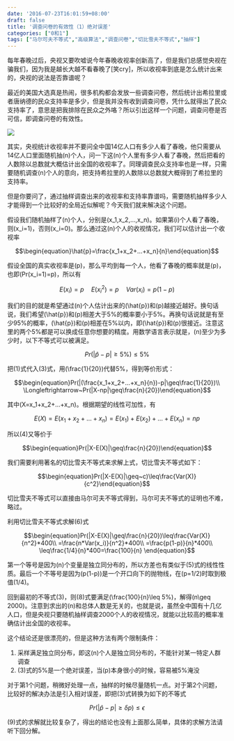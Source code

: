 ```yaml
---
date: '2016-07-23T16:01:59+08:00'
draft: false
title: '调查问卷的有效性（1）绝对误差'
categories: ["0和1"]
tags: ["马尔可夫不等式","高级算法","调查问卷","切比雪夫不等式","抽样"]
---
```

每年春晚过后，央视又要吹嘘说今年春晚收视率创新高了，但是我们总感觉央视在骗我们，因为我是越长大越不看春晚了[笑cry]，所以收视率到底是怎么统计出来的，央视的说法是否靠谱呢？

最近的美国大选真是热闹，很多机构都会发放一些调查问卷，然后统计出希拉里或者唐纳德的民众支持率是多少，但是我并没有收到调查问卷，凭什么就得出了民众支持率了，意思是把我排除在民众之外咯？所以引出这样一个问题，调查问卷是否可信，即调查问卷的有效性。

![](https://i0.wp.com/www.carp.ca/wp-content/uploads/2012/08/questionnaire1.jpg)

其实，央视统计收视率并不要问全中国14亿人口有多少人看了春晚，他只需要从14亿人口里面随机抽\(n\)个人，问一下这\(n\)个人里有多少人看了春晚，然后把看的人数除以总数就大概估计出全国的收视率了。同理调查民众支持率也是一样，只需要随机调查\(n\)个人的意向，把支持希拉里的人数除以总数就大概得到了希拉里的支持率。

但是你要问了，通过抽样调查出来的收视率和支持率靠谱吗，需要随机抽样多少人才能得到一个比较好的全局近似解呢？今天我们就来解决这个问题。

假设我们随机抽样了\(n\)个人，分别是\(x_1,x_2,…,x_n\)。如果第\(i\)个人看了春晚，则\(x_i=1\)，否则\(x_i=0\)。那么通过这\(n\)个人的收视情况，我们可以估计出一个收视率

$$\begin{equation}\hat{p}=\frac{x_1+x_2+…+x_n}{n}\end{equation}$$

假设全国的真实收视率是\(p\)，那么平均到每一个人，他看了春晚的概率就是\(p\)，也即\(Pr(x_i=1)=p\)，所以有

$$\begin{equation}E(x_i)=p\quad E(x_i^2)=p\quad Var(x_i)=p(1-p)\end{equation}$$

我们的目的就是希望通过\(n\)个人估计出来的\(\hat{p}\)和\(p\)越接近越好。换句话说，我们希望\(\hat{p}\)和\(p\)相差大于5%的概率要小于5%。再换句话说就是有至少95%的概率，\(\hat{p}\)和\(p\)相差在5%以内，即\(\hat{p}\)和\(p\)很接近。注意这里的两个5%都是可以换成任意你想要的精度。用数学语言表示就是，\(n\)至少为多少时，以下不等式可以被满足。

$$\begin{equation}Pr(|\hat{p}-p|\geq 5\%)\leq 5\%\end{equation}$$

把(1)式代入(3)式，用\(\frac{1}{20}\)代替5%，得到等价形式：

$$\begin{equation}Pr(|(\frac{x_1+x_2+…+x_n}{n})-p|\geq\frac{1}{20})\\ \Longleftrightarrow~Pr(|X-np|\geq\frac{n}{20})\end{equation}$$

其中\(X=x_1+x_2+…+x_n\)。根据期望的线性可加性，有

$$\begin{equation}E(X)=E(x_1+x_2+…+x_n)=E(x_1)+E(x_2)+…+E(x_n)=np\end{equation}$$

所以(4)又等价于

$$\begin{equation}Pr(|X-E(X)|\geq\frac{n}{20})\end{equation}$$

我们需要利用著名的切比雪夫不等式来求解上式，切比雪夫不等式如下：

$$\begin{equation}Pr(|X-E(X)|\geq~c)\leq\frac{Var(X)}{c^2}\end{equation}$$

切比雪夫不等式可以直接由马尔可夫不等式得到，马尔可夫不等式的证明也不难，略过。

利用切比雪夫不等式求解(6)式

$$\begin{equation}Pr(|X-E(X)|\geq\frac{n}{20})\leq\frac{Var(X)}{n^2}*400\\ =\frac{n*Var(x_i)}{n^2}*400\\ =\frac{p(1-p)}{n}*400\\ \leq\frac{1/4}{n}*400=\frac{100}{n} \end{equation}$$

第一个等号是因为\(n\)个变量是独立同分布的，所以方差也有类似于(5)式的线性性质。最后一个不等号是因为\(p(1-p)\)是一个开口向下的抛物线，在\(p=1/2\)时取到极值\(1/4\)。

回到最初的不等式(3)，则(8)式要满足\(\frac{100}{n}\leq 5\%\)，解得\(n\geq 2000\)。注意到求出的\(n\)和总体人数是无关的，也就是说，虽然全中国有十几亿人口，但是央视只要随机抽样调查2000个人的收视情况，就能以比较高的概率准确估计出全国的收视率。

这个结论还是很漂亮的，但是这种方法有两个限制条件：

1. 采样满足独立同分布，即这\(n\)个人是独立同分布的，不能针对某一特定人群调查
2. (3)式的5%是一个绝对误差，当\(p\)本身很小的时候，容易被5%淹没

对于第1个问题，稍微好处理一点，抽样的时候尽量随机一点。对于第2个问题，比较好的解决办法是引入相对误差，即把(3)式转换为如下的不等式

$$\begin{equation}Pr(|\hat{p}-p|\geq\delta p)\leq\epsilon\end{equation}$$

(9)式的求解就比较复杂了，得出的结论也没有上面那么简单，具体的求解方法请听下回分解。